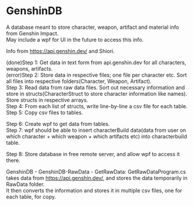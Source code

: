 # GenshinDB
A database meant to store character, weapon, artifact and material info from Genshin Impact.  
May include a wpf for UI in the future to access this info.  

Info from https://api.genshin.dev/ and Shiori.  

(done)Step 1: Get data in text form from api.genshin.dev for all characters, weapons, artifacts.   
(error)Step 2: Store data in respective files; one file per character etc. Sort all files into respective folders(Character, Weapon, Artifact).  
Step 3: Read data from raw data files. Sort out necessary information and store in structs(CharacterStruct to store character information like names).  
                 Store structs in respective arrays.  
Step 4: From each list of structs, write line-by-line a csv file for each table.  
Step 5: Copy csv files to tables.  

Step 6: Create wpf to get data from tables.  
Step 7: wpf should be able to insert characterBuild data(data from user on which character + which weapon + which artifacts etc) into characterbuild table.  

Step 8: Store database in free remote server, and allow wpf to access it there.

GenshinDB - GenshinDB-RawData - GetRawData: GetRawDataProgram.cs takes data from https://api.genshin.dev/, and stores the data temporarily in RawData folder.   
It then converts the information and stores it in multiple csv files, one for each table, for copy.  
